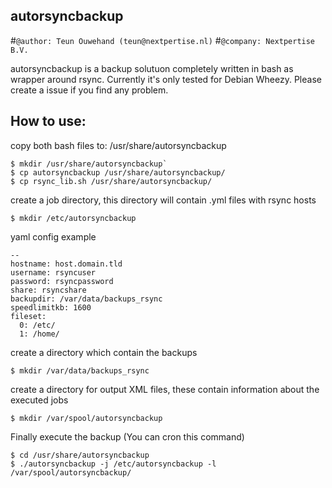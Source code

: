 autorsyncbackup
---------------

#`@author: Teun Ouwehand (teun@nextpertise.nl)`
#`@company: Nextpertise B.V.`

autorsyncbackup is a backup solutuon completely written in bash as wrapper around rsync. Currently it's only tested for Debian Wheezy. Please create a issue if you find any problem.

How to use:
-----------

copy both bash files to: /usr/share/autorsyncbackup

    $ mkdir /usr/share/autorsyncbackup`
    $ cp autorsyncbackup /usr/share/autorsyncbackup/
    $ cp rsync_lib.sh /usr/share/autorsyncbackup/

create a job directory, this directory will contain .yml files with rsync hosts

    $ mkdir /etc/autorsyncbackup

yaml config example

    --
    hostname: host.domain.tld
    username: rsyncuser
    password: rsyncpassword
    share: rsyncshare
    backupdir: /var/data/backups_rsync
    speedlimitkb: 1600
    fileset:
      0: /etc/
      1: /home/

create a directory which contain the backups

    $ mkdir /var/data/backups_rsync

create a directory for output XML files, these contain information about the executed jobs

    $ mkdir /var/spool/autorsyncbackup

Finally execute the backup (You can cron this command)

    $ cd /usr/share/autorsyncbackup
    $ ./autorsyncbackup -j /etc/autorsyncbackup -l /var/spool/autorsyncbackup/

